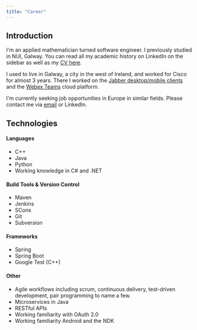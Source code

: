 ```yaml
---
title: "Career"
---
```


## Introduction

I'm an applied mathematician turned software engineer. I previously studied in NUI, Galway. You can read all my academic history on LinkedIn on the sidebar as well as my [CV here](/public_cv.pdf).

I used to live in Galway, a city in the west of Ireland, and worked for Cisco for almost 3 years. There I worked on the [Jabber desktop/mobile clients](https://www.cisco.com/c/en/us/products/unified-communications/jabber/index.html) and the [Webex Teams](https://www.webex.com/team-collaboration.html) cloud platform.

I'm currently seeking job opportunities in Europe in similar fields. Please contact me via [email](mailto:jobs@peterwhite.pw) or LinkedIn.

## Technologies

#### Languages
* C++
* Java
* Python
* Working knowledge in C# and .NET

#### Build Tools & Version Control
* Maven
* Jenkins
* SCons
* Git
* Subversion

#### Frameworks
* Spring
* Spring Boot
* Google Test (C++)

#### Other
* Agile workflows including scrum, continuous delivery, test-driven development, pair programming to name a few.
* Microservices in Java
* RESTful APIs
* Working familiarity with OAuth 2.0
* Working familiarity Android and the NDK
